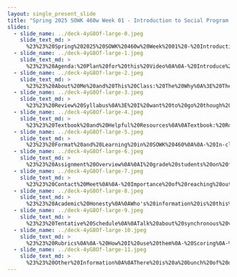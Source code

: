 ```yaml
---
layout: single_present_slide
title: "Spring 2025 SOWK 460w Week 01 - Introduction to Social Program Evaluation"
slides:
  - slide_name: ../deck-4yG8Of-large-0.jpeg
    slide_text_md: >
      %23%23%20Spring%202025%20SOWK%20460w%20Week%2001%20-%20Introduction%20to%20Social%20Program%20Evaluation%0A%3E%20I'm%20so%20excited%20to%20get%20to%20a%20class%20with%20all%20of%20you.%20This%20class%20is%20mostly%20in%20person,%20but%20we%20do%20have%20about%20six%20weeks%20where%20we%20are%20just%20working%20asynchronously.%20%0A%0AMany%20of%20you%20have%20taken%20multiple%20classes%20with%20me,%20and%20some%20of%20you%20this%20is%20the%20second%20one%20that%20you%20have%20taken.%20%0A%0Atitle:%20Spring%202025%20SOWK%20460w%20Week%2001%20-%20Introduction%20to%20Social%20Program%20Evaluation%0Adate:%202025-01-22%2013:17:01%0Alocation:%20Heritage%20University%0Atags:%0A%20%20-%20Heritage%20University%0A%20%20-%20BASW%20Program%0A%20%20-%20SOWK%20460w%0Apresentation_video:%20%3E%0A%20%20%22%22%0Adescription:%20%3E%0A%0AWelcome%20to%20SOWK%20460w!%20I'm%20excited%20to%20work%20with%20you%20all%20this%20semester.%20Week%20one%20of%20the%20_Social%20Service%20Program%20Evaluation_%20%20is%20focused%20on%20the%20course%20syllabus%20and%20setting%20things%20up%20for%20the%20rest%20of%20the%20semester.%20We%20don't%20have%20class%20this%20week,%20but%20I%20wanted%20to%20share%20a%20video%20before%20we%20jump%20into%20content%20next%20week.%0A%0AThe%20agenda%20for%20this%20week%20is%20as%20follows:%0A%0A-%20Introduce%20the%20course%0A-%20Introduce%20myself%0A%0AThe%20objectives%20for%20this%20week%20are%20as%20follows:%0A%0A-%20Understand%20the%20structure%20and%20expectations%20of%20the%20course%0A%0A
  - slide_name: ../deck-4yG8Of-large-1.jpeg
    slide_text_md: >
      %23%23%20Agenda:%20Plan%20for%20this%20Video%0A%0A-%20Introduce%20the%20course%0A-%20Introduce%20myself%0A%0A
  - slide_name: ../deck-4yG8Of-large-2.jpeg
    slide_text_md: >
      %23%23%20About%20Me%20and%20This%20Class:%20The%20Why%0A%3E%20There%20are%20very%20many%20of%20who%20are%20passionate%20about%20research%20and%20research%20methods.%20I%20do%20really%20love%20it.%0A%0AWhy%20Research%0A-%20Program%20evaluation%20is%20cool%0A-%20For%20those%20of%20you%20who%20took%20my%20theory%20classes,%20I%20talked%20about%20how%20a%20program%20evaluation%20got%20me%20my%20job%20at%20PSD%0A-%20Goal%20to%20encourage%20you%20to%20be%20more%20interested%20in%20evaluation%0A%0AWhy%20Me%0A-%20Program%20evaluations%20I've%20been%20a%20part%20of%20(MSW%20program%20evaluation%20and%20PEER-EBD)%0A-%20My%20education%0A-%20My%20work%0A%0A
  - slide_name: ../deck-4yG8Of-large-3.jpeg
    slide_text_md: >
      %23%23%20Review%20Syllabus%0A%3E%20I%20want%20to%20go%20though%20and%20review%20the%20syllabus.%20I%20put%20a%20ton%20of%20work%20into%20my%20syllabi%20and%20it%20really%20drives%20the%20class%20so%20make%20sure%20you%20read%20through%20it.%20I'm%20going%20to%20just%20call%20out%20a%20couple%20of%20parts%20in%20this%20video.%0A%0A
  - slide_name: ../deck-4yG8Of-large-4.jpeg
    slide_text_md: >
      %23%23%20Textbook%20and%20Helpful%20Resources%0A%0ATextbook:%20Royse,%20D.%20(2022).%20Program%20evaluation:%20A%20practical%20guide%20for%20social%20work%20and%20the%20helping%20professions.%20Cognella%20Academic%20Publishing.%20%0A%0AI%20do%20want%20want%20to%20change%20it%20next%20year,%20as%20it%20is%20older.%20Still%20valuable,%20but%20lacks%20current%20discussions%20and%20issues.%0A%0AHelpful%20Resources%0A%0A-%20Google%20Scholar%0A-%20Eagle%20Search%0A-%20APA%20Style%20Guide%0A%0A
  - slide_name: ../deck-4yG8Of-large-5.jpeg
    slide_text_md: >
      %23%23%20Format%20and%20Learning%20in%20SOWK%20460%0A%0A-%20In-class%20Lecture%0A-%20Group%20Discussion%20and%20Peer%20Review%0A-%20Real%20World%20Program%20Evaluation%0A-%20Asynchronous%20Weeks%20and%20Class%20time%20to%20Work%20on%20Evaluation%0A-%20Group%20Presentation%0A-%20Readings%20and%20Other%20Content%0A-%20Academic%20Writing%20%26%20Feedback%0A%0A
  - slide_name: ../deck-4yG8Of-large-6.jpeg
    slide_text_md: >
      %23%23%20Assignment%20Overview%0A%0AI%20grade%20students%20on%20four%20different%20significant%20assignments%20for%20SOWK%20460w.%20In-class%20participation%20is%20assigned%20each%20week.%20Weeks%20with%20reading%20from%20the%20textbook%20also%20have%20an%20associated%20quiz.%20Students%20complete%20research%20ethics/compliance%20training%20to%20prepare%20them%20for%20the%20investigation%20they%20will%20be%20conducting.%20The%20program%20evaluation%20is%20the%20most%20significant%20assignment%20for%20this%20class.%20This%20assignment%20has%20been%20divided%20into%20parts%20to%20help%20students%20progress%20through%20the%20evaluation%20process.%20Furthermore,%20extra%20credit%20options%20are%20available%20for%20students%20to%20complete%20regarding%20reviewing%20a%20published%20program%20evaluation%20and%20a%20report%20on%20implementing%20the%20student's%20program%20evaluation.%0A%0AThis%20table%20delineates%20the%20assignments,%20their%20point%20value,%20and%20the%20percentage%20of%20the%20overall%20class%20grades.%0A%0A%7C%20Assignment%20%7C%20Points%20%7C%20Percentage%20%7C%0A%7C---%7C---%7C---%7C%0A%7C%20A-01:%20Class%20Engagement%20and%20Attendance%20%7C%20100%20%7C%2010%25%20%7C%0A%7C%20A-02:%20Chapter%20Reading%20Quizzes%20%7C%2050%20%7C%205%25%20%7C%0A%7C%20A-03:%20CITI%20Research%20Ethics%20and%20Compliance%20Training%20%7C%2050%20%7C%205%25%20%7C%0A%7C%20**A-04:%20Group%20Program%20Evaluation%20Project**%20%7C%20%3Cbr%3E%20%20%7C%20%3Cbr%3E%20%20%7C%0A%7C%20A-04a:%20Individual%20Weekly%20Journal%20Entries%20%7C%20200%20%7C%2020%25%20%7C%0A%7C%20A-04b:%20Group%20Work%20Plan%20for%20the%20Program%20Evaluation%20%7C%20100%20%7C%2010%25%20%7C%0A%7C%20A-04c:%20Agency%20Logic%20Model%20%7C%20100%20%7C%2010%25%20%7C%0A%7C%20A-04d:%20Executive%20Summary%20for%20the%20Program%20Evaluation%20%7C%20200%20%7C%2020%25%20%7C%0A%7C%20A-04e:%20Program%20Evaluation%20Group%20Presentation%20%7C%20200%20%7C%2020%25%20%7C%0A%7C%20**TOTAL**%20%7C%201000%20%7C%20100%25%20%7C%0A%7C%20A-05a%20%5BExtra%20Credit%5D:%20Review%20of%20a%20Published%20Program%20Evaluation%20%7C%2050%20%7C%205%25%20%7C%0A%7C%20A-05b%20%5BExtra%20Credit%5D:%20Descriptive%20Review%20of%20Groups%20Program%20Evaluation%20%7C%20100%20%7C%2010%25%20%7C%0A%0A
  - slide_name: ../deck-4yG8Of-large-7.jpeg
    slide_text_md: >
      %23%23%20Contact%20Meet%0A%0A-%20Importance%20of%20reaching%20out%0A-%20Best%20ways%20to%20get%20ahold%20of%20me%0A%0A
  - slide_name: ../deck-4yG8Of-large-8.jpeg
    slide_text_md: >
      %23%23%20Academic%20Honesty%0A%0AWho's%20information%20is%20this%3F%0A%0AUse%20of%20LLMs%20like%20ChatGPT%0A%0A
  - slide_name: ../deck-4yG8Of-large-9.jpeg
    slide_text_md: >
      %23%23%20Tentative%20Schedule%0A%0ATalk%20about%20synchronous%20verses%20asynchronous%20days%0A%0A
  - slide_name: ../deck-4yG8Of-large-10.jpeg
    slide_text_md: >
      %23%23%20Rubrics%0A%0A-%20How%20I%20use%20them%0A-%20Scoring%0A-%20Feedback%0A%0A
  - slide_name: ../deck-4yG8Of-large-11.jpeg
    slide_text_md: >
      %23%23%20Other%20Information%0A%0AThere%20is%20a%20bunch%20of%20other%20information%20on%20the%20syllabus.%20Make%20sure%20you%20read%20through%20it.%0A
---
```


